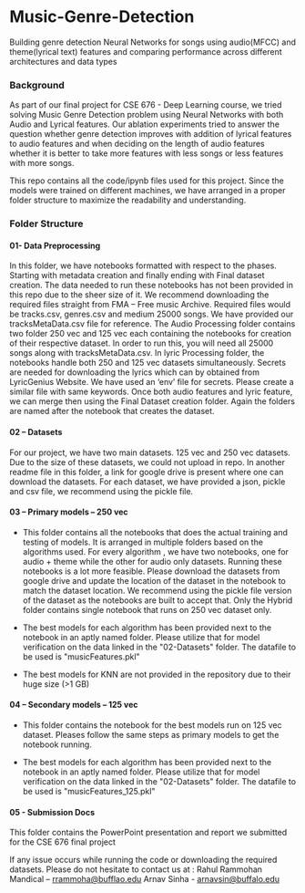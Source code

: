 # Music-Genre-Detection
Building genre detection Neural Networks for songs using audio(MFCC) and theme(lyrical text) features and comparing performance across different architectures and data types

### Background
As part of our final project for CSE 676 - Deep Learning course, we tried solving Music Genre Detection problem using Neural Networks with both Audio and Lyrical features. Our ablation experiments tried to answer the question whether genre detection improves with addition of lyrical features to audio features and when deciding on the length of audio features whether it is better to take more features with less songs or less features with more songs.

This repo contains all the code/ipynb files used for this project. Since the models were trained on different machines, we have arranged in a proper folder structure to maximize the readability and understanding.

### Folder Structure
#### 01- Data Preprocessing
In this folder, we have notebooks formatted with respect to the phases. Starting with metadata creation and finally ending with Final dataset creation. The data needed to run these notebooks has not been provided in this repo due to the sheer size of it. We recommend downloading the required files straight from FMA – Free music Archive. Required files would be tracks.csv, genres.csv and medium 25000 songs. We have provided our tracksMetaData.csv file for reference. 
The Audio Processing folder contains two folder 250 vec and 125 vec each containing the notebooks for creation of their respective dataset. In order to run this, you will need all 25000 songs along with tracksMetaData.csv. In lyric Processing folder, the notebooks handle both 250 and 125 vec datasets simultaneously. Secrets are needed for downloading the lyrics which can by obtained from LyricGenius Website. We have used an ‘env’ file for secrets. Please create a similar file with same keywords.
Once both audio features and lyric feature, we can merge then using the Final Dataset creation folder. Again the folders are named after the notebook that creates the dataset.

#### 02 – Datasets
For our project, we have two main datasets. 125 vec and 250 vec datasets. Due to the size of these datasets, we could not upload in repo. In another readme file in this folder, a link for google drive is present where one can download the datasets. For each dataset, we have provided a json, pickle and csv file, we recommend using the pickle file.

#### 03 – Primary models – 250 vec
* This folder contains all the notebooks that does the actual training and testing of models. It is arranged in multiple folders based on the algorithms used. For every algorithm , we have two notebooks, one for audio + theme while the other for audio only datasets. Running these notebooks is a lot more feasible. Please download the datasets from google drive and update the location of the dataset in the notebook to match the dataset location. We recommend using the pickle file version of the dataset as the notebooks are built to accept that. Only the Hybrid folder contains single notebook that runs on 250 vec dataset only.

* The best models for each algorithm has been provided next to the notebook in an aptly named folder. Please utilize that for model verification on the data linked in the "02-Datasets" folder. The datafile to be used is "musicFeatures.pkl"

* The best models for KNN are not provided in the repository due to their huge size (>1 GB)  

#### 04 – Secondary models – 125 vec
* This folder contains the notebook for the best models run on 125 vec dataset. Pleases follow the same steps as primary models to get the notebook running.

* The best models for each algorithm has been provided next to the notebook in an aptly named folder. Please utilize that for model verification on the data linked in the "02-Datasets" folder. The datafile to be used is "musicFeatures_125.pkl"

#### 05 - Submission Docs
This folder contains the PowerPoint presentation and report we submitted for the CSE 676 final project 

If any issue occurs while running the code or downloading the required datasets. Please do not hesitate to contact us at :
Rahul Rammohan Mandical – rrammoha@bufflao.edu
Arnav Sinha - arnavsin@buffalo.edu
